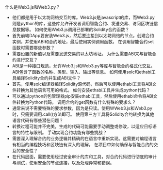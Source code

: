 什么是Web3.js和Web3.py？
- 他们都是用于以太坊网络交互的库。Web3.js是javascript的库，而Web3.py则是python的库，这些库允许开发者调用智能合约、发送交易、访问区块链信息数据等。
如何使用Web3.js调用已部署的Solidity合约函数？
- 首先前端DApp要安装Web3.js，然后要连接到以太坊网络的节点，创建合约实例，并使用ABI和合约地址，最后使用实例调用函数。
在调用智能合约set函数时需要哪些参数？
- 需要设置的新值以及需要发送交易的以太坊地址。
为什么需要ABI来与智能合约进行交互？
- ABI是一种接口规范，允许Web3.js和Web3.py等库与智能合约格式化交互。ABI包含了函数的名称、类型、输入、输出等信息。
如何使用solc和ethabi工具编译Solidity合约并生成ABI文件？
- 首先，使用solc编译器编译Solidity源代码，然后可以使用ethabi工具将ABI文件转换为其他语言可用的格式。
如何安装ethabi工具并生成python代码？
- 可以通过python的包管理器pip安装ethabi工具，然后使用ethabi命令将ABI文件转换为Python代码。
调用合约的get函数有什么特殊的要求么？
- 通常来说不需要特殊的要求参数，因为是只读。使用WWeb3.js和Web3.py时，只需要调用.call()方法即可。
使用第三方工具将Solidity合约转换为其他语言代码有哪些潜在问题？
- 转换过程可能并不完美，生成的代码可能需要手动调整或修改，以适应目标语言的特性与限制。
手动实现合约功能有哪些挑战？
- 需要深入理解合约的业务逻辑并精确的在语言中重新实现。这需要对编程语言有相当的编程技巧和区块链有深入的理解。
在项目中如何确保与智能合约的交互的安全性？
- 在代码层面，需要使用经过安全审计的库和工具，对合约代码进行彻底的审计与测试，使用安全的节点连接，以及处理异常和错误。